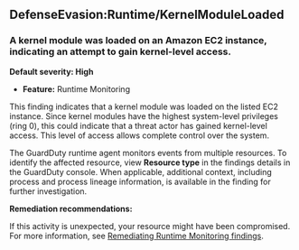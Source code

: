 DefenseEvasion:Runtime/KernelModuleLoaded
-----------------------------------------

### A kernel module was loaded on an Amazon EC2 instance, indicating an attempt to gain kernel-level access.

**Default severity: High**

* **Feature:** Runtime Monitoring

This finding indicates that a kernel module was loaded on the listed EC2 instance. Since kernel modules have the highest system-level privileges (ring 0), this could indicate that a threat actor has gained kernel-level access. This level of access allows complete control over the system.

The GuardDuty runtime agent monitors events from multiple resources. To identify the affected resource, view **Resource type** in the findings details in the GuardDuty console. When applicable, additional context, including process and process lineage information, is available in the finding for further investigation.

**Remediation recommendations:**

If this activity is unexpected, your resource might have been compromised. For more information, see [Remediating Runtime Monitoring findings](https://docs.aws.amazon.com/guardduty/latest/ug/guardduty-remediate-runtime-monitoring.html).